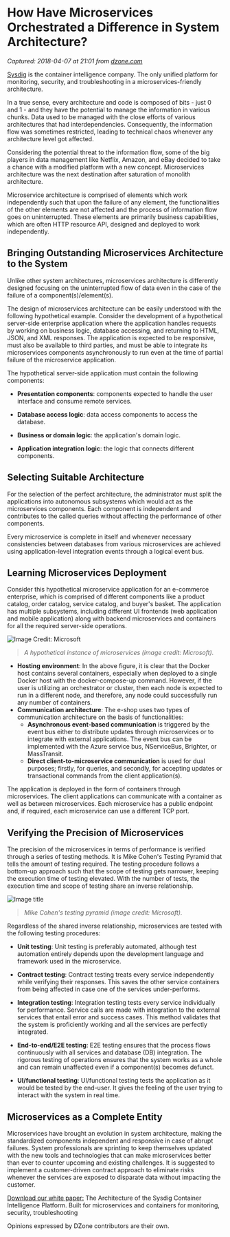 # How Have Microservices Orchestrated a Difference in System Architecture?

_Captured: 2018-04-07 at 21:01 from [dzone.com](https://dzone.com/articles/how-have-microservices-orchestrated-difference-in-1?edition=371230&utm_source=Daily%20Digest&utm_medium=email&utm_campaign=Daily%20Digest%202018-04-07)_

[Sysdig](https://dzone.com/go?i=278430&u=https%3A%2F%2Fsysdig.com%2F%3FUTM_Source%3DContent_Syndication%26UTM_SFDC_Campaign%3D701f1000001cgkm%26UTM_Offer%3DSysdig-website%26UTM_Campaign%3D%26UTM_Medium%3Dpre-roll%26UTM_Content%3DDzone-microservices-zone%26UTM_Term%3D%26UTM_Creativeid%3D) is the container intelligence company. The only unified platform for monitoring, security, and troubleshooting in a microservices-friendly architecture.

In a true sense, every architecture and code is composed of bits - just 0 and 1 - and they have the potential to manage the information in various chunks. Data used to be managed with the close efforts of various architectures that had interdependencies. Consequently, the information flow was sometimes restricted, leading to technical chaos whenever any architecture level got affected.

Considering the potential threat to the information flow, some of the big players in data management like Netflix, Amazon, and eBay decided to take a chance with a modified platform with a new concept. Microservices architecture was the next destination after saturation of monolith architecture.

Microservice architecture is comprised of elements which work independently such that upon the failure of any element, the functionalities of the other elements are not affected and the process of information flow goes on uninterrupted. These elements are primarily business capabilities, which are often HTTP resource API, designed and deployed to work independently.

## Bringing Outstanding Microservices Architecture to the System

Unlike other system architectures, microservices architecture is differently designed focusing on the uninterrupted flow of data even in the case of the failure of a component(s)/element(s).

The design of microservices architecture can be easily understood with the following hypothetical example. Consider the development of a hypothetical server-side enterprise application where the application handles requests by working on business logic, database accessing, and returning to HTML, JSON, and XML responses. The application is expected to be responsive, must also be available to third parties, and must be able to integrate its microservices components asynchronously to run even at the time of partial failure of the microservice application.

The hypothetical server-side application must contain the following components:

  * **Presentation components**: components expected to handle the user interface and consume remote services.

  * **Database access logic**: data access components to access the database.

  * **Business or domain logic**: the application's domain logic.

  * **Application integration logic**: the logic that connects different components.

## Selecting Suitable Architecture

For the selection of the perfect architecture, the administrator must split the applications into autonomous subsystems which would act as the microservices components. Each component is independent and contributes to the called queries without affecting the performance of other components.

Every microservice is complete in itself and whenever necessary consistencies between databases from various microservices are achieved using application-level integration events through a logical event bus.

## Learning Microservices Deployment

Consider this hypothetical microservice application for an e-commerce enterprise, which is comprised of different components like a product catalog, order catalog, service catalog, and buyer's basket. The application has multiple subsystems, including different UI frontends (web application and mobile application) along with backend microservices and containers for all the required server-side operations.

![Image Credit: Microsoft](https://dzone.com/storage/temp/8678012-microservices-1.png)

> _A hypothetical instance of microservices (image credit: Microsoft)._

  * **Hosting environment**: In the above figure, it is clear that the Docker host contains several containers, especially when deployed to a single Docker host with the docker-compose-up command. However, if the user is utilizing an orchestrator or cluster, then each node is expected to run in a different node, and therefore, any node could successfully run any number of containers.
  * **Communication architecture**: The e-shop uses two types of communication architecture on the basis of functionalities: 
    * **Asynchronous event-based communication** is triggered by the event bus either to distribute updates through microservices or to integrate with external applications. The event bus can be implemented with the Azure service bus, NServiceBus, Brighter, or MassTransit.
    * **Direct client-to-microservice communication** is used for dual purposes; firstly, for queries, and secondly, for accepting updates or transactional commands from the client application(s).

The application is deployed in the form of containers through microservices. The client applications can communicate with a container as well as between microservices. Each microservice has a public endpoint and, if required, each microservice can use a different TCP port.

## Verifying the Precision of Microservices

The precision of the microservices in terms of performance is verified through a series of testing methods. It is Mike Cohen's Testing Pyramid that tells the amount of testing required. The testing procedure follows a bottom-up approach such that the scope of testing gets narrower, keeping the execution time of testing elevated. With the number of tests, the execution time and scope of testing share an inverse relationship.

![Image title](https://dzone.com/storage/temp/8678024-microservices-3.png)

> _Mike Cohen's testing pyramid (image credit: Microsoft)._

Regardless of the shared inverse relationship, microservices are tested with the following testing procedures:

  * **Unit testing**: Unit testing is preferably automated, although test automation entirely depends upon the development language and framework used in the microservice.

  * **Contract testing**: Contract testing treats every service independently while verifying their responses. This saves the other service containers from being affected in case one of the services under-performs.

  * **Integration testing**: Integration testing tests every service individually for performance. Service calls are made with integration to the external services that entail error and success cases. This method validates that the system is proficiently working and all the services are perfectly integrated.

  * **End-to-end/E2E testing**: E2E testing ensures that the process flows continuously with all services and database (DB) integration. The rigorous testing of operations ensures that the system works as a whole and can remain unaffected even if a component(s) becomes defunct.

  * **UI/functional testing**: UI/functional testing tests the application as it would be tested by the end-user. It gives the feeling of the user trying to interact with the system in real time.

## Microservices as a Complete Entity

Microservices have brought an evolution in system architecture, making the standardized components independent and responsive in case of abrupt failures. System professionals are sprinting to keep themselves updated with the new tools and technologies that can make microservices better than ever to counter upcoming and existing challenges. It is suggested to implement a customer-driven contract approach to eliminate risks whenever the services are exposed to disparate data without impacting the customer.

[Download our white paper:](https://dzone.com/go?i=278431&u=https%3A%2F%2Fgo.sysdig.com%2FSysdig-Architecture%3FUTM_Source%3DContent_Syndication%26UTM_SFDC_Campaign%3D701f1000001cgkm%26UTM_Offer%3Dsysdig-architecture%26UTM_Campaign%3D%26UTM_Medium%3Dtext-link%26UTM_Content%3DDzone-microservices-zone%26UTM_Term%3D%26UTM_Creativeid%3D) The Architecture of the Sysdig Container Intelligence Platform. Built for microservices and containers for monitoring, security, troubleshooting

Opinions expressed by DZone contributors are their own.
